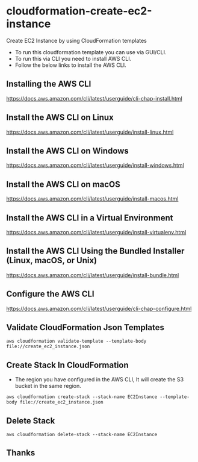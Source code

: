 # cloudformation-create-ec2-instance
Create EC2 Instance by using CloudFormation templates

  * To run this cloudformation template you can use via GUI/CLI.
  * To run this via CLI you need to install AWS CLI.
  * Follow the below links to install the AWS CLI.
  
## Installing the AWS CLI
https://docs.aws.amazon.com/cli/latest/userguide/cli-chap-install.html


## Install the AWS CLI on Linux
https://docs.aws.amazon.com/cli/latest/userguide/install-linux.html


## Install the AWS CLI on Windows
https://docs.aws.amazon.com/cli/latest/userguide/install-windows.html


## Install the AWS CLI on macOS
https://docs.aws.amazon.com/cli/latest/userguide/install-macos.html


## Install the AWS CLI in a Virtual Environment
https://docs.aws.amazon.com/cli/latest/userguide/install-virtualenv.html


## Install the AWS CLI Using the Bundled Installer (Linux, macOS, or Unix)
https://docs.aws.amazon.com/cli/latest/userguide/install-bundle.html

## Configure the AWS CLI
https://docs.aws.amazon.com/cli/latest/userguide/cli-chap-configure.html

## Validate CloudFormation Json Templates
```
aws cloudformation validate-template --template-body file://create_ec2_instance.json
```

## Create Stack In CloudFormation
  * The region you have configured in the AWS CLI, It will create the S3 bucket in the same region.
```
aws cloudformation create-stack --stack-name EC2Instance --template-body file://create_ec2_instance.json
```

## Delete Stack
```
aws cloudformation delete-stack --stack-name EC2Instance
```
## Thanks
